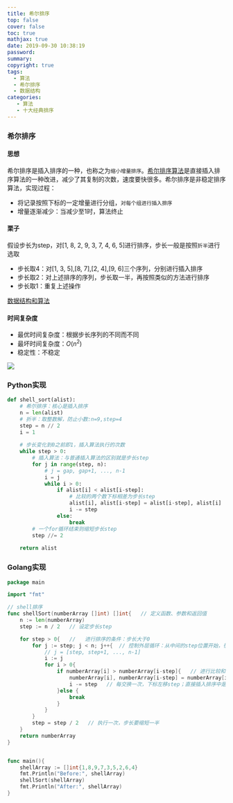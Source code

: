 ```yaml
---
title: 希尔排序
top: false
cover: false
toc: true
mathjax: true
date: 2019-09-30 10:38:19
password:
summary:
copyright: true
tags:
  - 算法
  - 希尔排序
  - 数据结构
categories:
   - 算法
   - 十大经典排序
---
```


### 希尔排序
#### 思想
希尔排序是插入排序的一种，也称之为`缩小增量排序`。[希尔排序算法](https://baike.baidu.com/item/希尔排序算法)是直接插入排序算法的一种改进，减少了其复制的次数，速度要快很多。希尔排序是非稳定排序算法，实现过程：
- 将记录按照下标的一定增量进行分组，`对每个组进行插入排序`
- 增量逐渐减少：当减少至1时，算法终止

#### 栗子
假设步长为step，对[1, 8, 2, 9, 3, 7, 4, 6, 5]进行排序，步长一般是按照`折半`进行选取
- 步长取4：对[1, 3, 5],[8, 7],[2, 4],[9, 6]三个序列，分别进行插入排序
- 步长取2：对上述排序的序列，步长取一半，再按照类似的方法进行排序
- 步长取1：重复上述操作

[数据结构和算法](https://www.cnblogs.com/skywang12345/p/3603935.html)

<!-- MORE -->

#### 时间复杂度
- 最优时间复杂度：根据步长序列的不同而不同
- 最坏时间复杂度：$O(n^2)$
- 稳定性：不稳定

![](https://s2.ax1x.com/2019/09/30/ut8GQg.gif)

### Python实现

```python 
def shell_sort(alist):
    # 希尔排序：核心是插入排序
    n = len(alist)
    # 折半：取整数解，防止小数:n=9,step=4
    step = n // 2
    i = 1
    
    # 步长变化到0之前即1，插入算法执行的次数 
    while step > 0:
        # 插入算法：与普通插入算法的区别就是步长step
        for j in range(step, n):
            # j = gap, gap+1, ..., n-1
            i = j
            while i > 0:
                if alist[i] < alist[i-step]:
                    # 比较的两个数下标相差为步长step
                    alist[i], alist[i-step] = alist[i-step], alist[i]
                    i -= step
                else:
                    break
        # 一个for循环结束则缩短步长step
        step //= 2
        
    return alist
```

### Golang实现

```go
package main

import "fmt"

// shell排序
func shellSort(numberArray []int) []int{   // 定义函数、参数和返回值
	n := len(numberArray)
	step := n / 2   // 设定步长step

	for step > 0{   //   进行排序的条件：步长大于0
		for j := step; j < n; j++{  // 控制外层循环：从中间的step位置开始，往后进行比较
			// j = [step, step+1, ..., n-1]
			i := j
			for i > 0{
				if numberArray[i] > numberArray[i-step]{   // 进行比较和交换的两个数之的索引相差为step
					numberArray[i], numberArray[i-step] = numberArray[i-step], numberArray[i]
					i -= step   // 每交换一次，下标左移step；直接插入排序中是左移一个位置
				}else {
					break
				}
			}
		}
		step = step / 2   // 执行一次，步长要缩短一半
	}
	return numberArray
}


func main(){
	shellArray := []int{1,8,9,7,3,5,2,6,4}
	fmt.Println("Before:", shellArray)
	shellSort(shellArray)
	fmt.Println("After:", shellArray)
}
```

